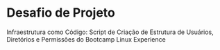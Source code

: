# Desafio de Projeto
Infraestrutura como Código: Script de Criação de Estrutura de Usuários, Diretórios e Permissões do Bootcamp Linux Experience
